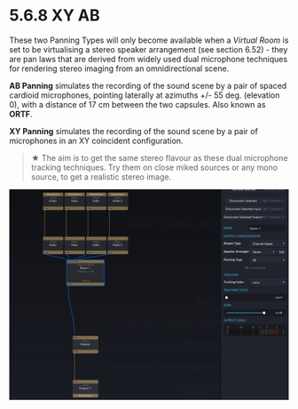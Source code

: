 # 5.6.8 XY AB

These two Panning Types will only become available when a _Virtual Room_ is set to
be virtualising a stereo speaker arrangement (see section 6.52) - they are pan laws
that are derived from widely used dual microphone techniques for rendering
stereo imaging from an omnidirectional scene.

**AB Panning** simulates the recording of the sound scene by a pair of spaced cardioid microphones, pointing laterally at azimuths +/- 55 deg. (elevation 0), with a
distance of 17 cm between the two capsules. Also known as **ORTF**.

**XY Panning** simulates the recording of the sound scene by a pair of microphones in an XY coincident configuration.


> ★ The aim is to get the same stereo flavour as these dual microphone
> tracking techniques. Try them on close miked sources or any mono
> source, to get a realistic stereo image.

![](../../../include/SpatRevolution_UserGuide_-066.jpg)

